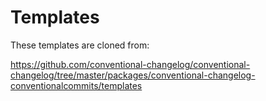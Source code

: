 # Templates

These templates are cloned from:

<https://github.com/conventional-changelog/conventional-changelog/tree/master/packages/conventional-changelog-conventionalcommits/templates>
